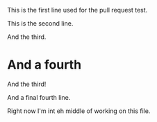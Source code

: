 This is the first line used for the pull request test. 

This is the second line. 

And the third.

And a fourth
=======
And the third!

And a final fourth line.

Right now I'm int eh middle of working on this file.
